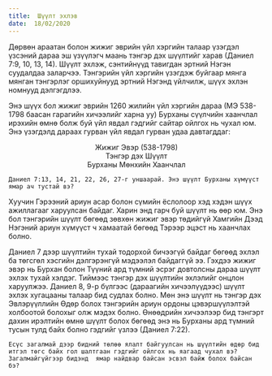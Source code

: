 ```yaml
---
title:  Шүүлт эхлэв
date:  18/02/2020
---
```


Дөрвөн араатан болон жижиг эврийн үйл хэргийн талаар үзэгдэл үзсэний дараа эш үзүүлэгч маань тэнгэр дэх шүүлтийг харав (Даниел 7:9, 10, 13, 14). Шүүлт эхлэж, сэнтийнүүд тавигдан эртний Нэгэн суудалдаа заларчээ. Тэнгэрийн үйл хэргийн үзэгдэж буйгаар мянга мянган тэнгэрлэг оршихуйнууд эртний Нэгэнд үйлчилж, шүүх эхлэн номнууд дэлгэгдлээ.

Энэ шүүх бол жижиг эврийн 1260 жилийн үйл хэргийн дараа (МЭ 538-1798 баасан гарагийн хичээлийг харна уу) Бурханы сүүлчийн хаанчлал ирэхийн өмнө болж буй үйл явдал гэдгийг сайтар ойлгох нь чухал юм. Энэ үзэгдэлд дараах гурван үйл явдал гурван удаа давтагддаг:

<center>Жижиг Эвэр (538-1798)</center>

<center>Тэнгэр дэх Шүүлт</center>

<center>Бурханы Мөнхийн Хаанчлал</center>

`Даниел 7:13, 14, 21, 22, 26, 27-г уншаарай. Энэ шүүлт Бурханы хүмүүст ямар ач тустай вэ?`

Хуучин Гэрээний ариун асар болон сүмийн ёслолоор хэд хэдэн шүүх ажиллагааг харуулсан байдаг. Харин энд гарч буй шүүлт нь өөр юм. Энэ бол тэнгэрийн шүүлт бөгөөд зөвхөн жижиг эвэр төдийгүй Хамгийн Дээд Нэгэний ариун хүмүүст ч хамаатай бөгөөд Тэрээр эцэст нь хаанчлах болно.

Даниел 7 дээр шүүлтийн тухай тодорхой бичээгүй байдаг бөгөөд эхлэл ба төгсгөл хэсгийн дэлгэрэнгүй мэдээлэл байдаггүй ээ. Гэхдээ жижиг эвэр нь Бурхан болон Түүний ард түмний эсрэг довтолсны дараа шүүлт эхлэх тухай хэлдэг. Тиймээс тэнгэр дэх шүүлтийн эхлэлийг онцлон харуулжээ. Даниел 8, 9-р бүлгээс (дараагийн хичээлүүдээс) шүүлт эхлэх хугацааны талаар бид судлах болно. Мөн энэ шүүлт нь тэнгэр дэх Эвлэрүүллийн Өдөр болох тэнгэрийн ариун ордоны цэвэршүүлэлтэй холбоотой болохыг олж мэдэх болно. Өнөөдрийн хичээлээр бид тэнгэрт дахин ирэлтийн өмнө шүүлт болох бөгөөд энэ нь Бурханы ард түмний тусын тулд байх болно гэдгийг үзлээ (Даниел 7:22).

`Есүс загалмай дээр бидний төлөө ялалт байгуулсан нь шүүлтийн өдөр бид итгэл төгс байх гол шалтгаан гэдгийг ойлгох нь яагаад чухал вэ? Загалмайгүйгээр бидэнд  ямар найдвар байсан эсвэл байж болох байсан бэ?`